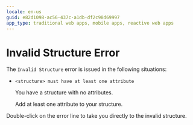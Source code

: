 ```yaml
---
locale: en-us
guid: e82d1098-ac56-437c-a1db-df2c98d69997
app_type: traditional web apps, mobile apps, reactive web apps
---
```


# Invalid Structure Error

The `Invalid Structure` error is issued in the following situations:

* `<structure> must have at least one attribute`

    You have a structure with no attributes.

    Add at least one attribute to your structure.

Double-click on the error line to take you directly to the invalid structure.

